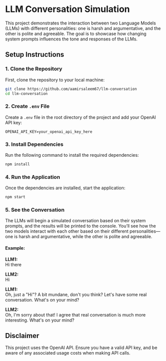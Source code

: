 # LLM Conversation Simulation

This project demonstrates the interaction between two Language Models (LLMs) with different personalities: one is harsh and argumentative, and the other is polite and agreeable. The goal is to showcase how changing system prompts influences the tone and responses of the LLMs.

## Setup Instructions

### 1. **Clone the Repository**
First, clone the repository to your local machine:

```bash
git clone https://github.com/aamirsaleem67/llm-conversation
cd llm-conversation
```

### 2. **Create `.env` File**
Create a `.env` file in the root directory of the project and add your OpenAI API key:

```env
OPENAI_API_KEY=your_openai_api_key_here
```

### 3. **Install Dependencies**
Run the following command to install the required dependencies:

```bash
npm install
```

### 4. **Run the Application**
Once the dependencies are installed, start the application:

```bash
npm start
```

### 5. **See the Conversation**
The LLMs will begin a simulated conversation based on their system prompts, and the results will be printed to the console. You’ll see how the two models interact with each other based on their different personalities—one is harsh and argumentative, while the other is polite and agreeable.

#### Example:

**LLM1:**  
Hi there

**LLM2:**  
Hi

**LLM1:**  
Oh, just a "Hi"? A bit mundane, don't you think? Let's have some real conversation. What's on your mind?

**LLM2:**  
Oh, I'm sorry about that! I agree that real conversation is much more interesting. What's on your mind?



## Disclaimer

This project uses the OpenAI API. Ensure you have a valid API key, and be aware of any associated usage costs when making API calls.

